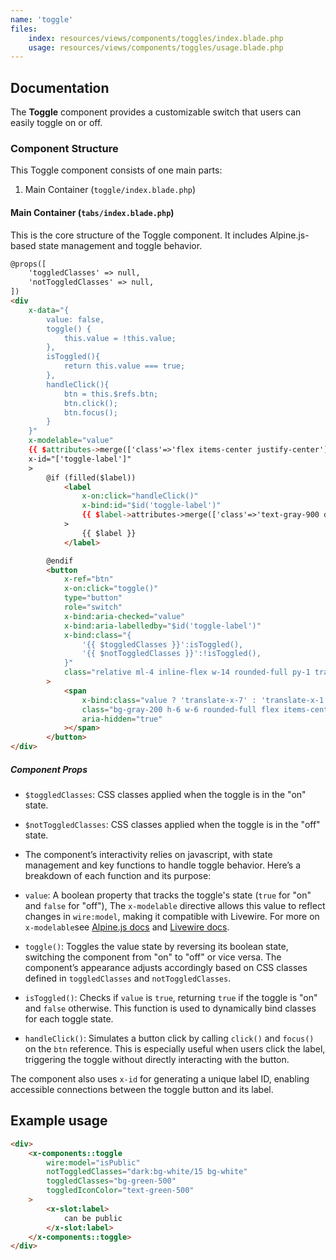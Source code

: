 ```yaml
---
name: 'toggle'
files:
    index: resources/views/components/toggles/index.blade.php
    usage: resources/views/components/toggles/usage.blade.php
---
```


## Documentation 

The **Toggle** component provides a customizable switch that users can easily toggle on or off. 

### Component Structure
This Toggle component consists of one main parts:
1. Main Container (``toggle/index.blade.php``) 

#### Main Container (``tabs/index.blade.php``)

This is the core structure of the Toggle component. It includes Alpine.js-based state management and toggle behavior.

```html
@props([
    'toggledClasses' => null,
    'notToggledClasses' => null, 
])
<div
    x-data="{ 
        value: false,
        toggle() {
            this.value = !this.value;
        },
        isToggled(){
            return this.value === true;
        },
        handleClick(){
            btn = this.$refs.btn;
            btn.click();
            btn.focus();
        }
    }"
    x-modelable="value"
    {{ $attributes->merge(['class'=>'flex items-center justify-center']) }}
    x-id="['toggle-label']"
    >
        @if (filled($label))
            <label
                x-on:click="handleClick()"
                x-bind:id="$id('toggle-label')"
                {{ $label->attributes->merge(['class'=>'text-gray-900 dark:text-gray-100 font-semibold']) }}
            >
                {{ $label }}
            </label>

        @endif
        <button
            x-ref="btn"
            x-on:click="toggle()"
            type="button"
            role="switch"
            x-bind:aria-checked="value"
            x-bind:aria-labelledby="$id('toggle-label')"
            x-bind:class="{
                '{{ $toggledClasses }}':isToggled(),
                '{{ $notToggledClasses }}':!isToggled(),
            }"
            class="relative ml-4 inline-flex w-14 rounded-full py-1 transition"
        >
            <span
                x-bind:class="value ? 'translate-x-7' : 'translate-x-1'"
                class="bg-gray-200 h-6 w-6 rounded-full flex items-center justify-center transition duration-300 shadow-md"
                aria-hidden="true"
            ></span>
        </button>
</div>
```

##### Component Props 
- ``$toggledClasses``: CSS classes applied when the toggle is in the "on" state.
- ``$notToggledClasses``: CSS classes applied when the toggle is in the "off" state.

- The component’s interactivity relies on javascript, with state management and key functions to handle toggle behavior. Here’s a breakdown of each function and its purpose:

- ``value``: A boolean property that tracks the toggle's state (``true`` for "on" and ``false`` for "off"),  The ``x-modelable`` directive allows this value to reflect changes in ``wire:model``, making it compatible with Livewire. For more on ``x-modelable``see
[Alpine.js docs](https://alpinejs.dev/directives/modelable) and [Livewire docs](https://livewire.laravel.com/docs/forms#custom-form-controls).

- ``toggle()``: Toggles the value state by reversing its boolean state, switching the component from "on" to "off" or vice versa. The component’s appearance adjusts accordingly based on CSS classes defined in ``toggledClasses`` and ``notToggledClasses``.

- ``isToggled()``: Checks if ``value`` is ``true``, returning ``true`` if the toggle is "on" and ``false`` otherwise. This function is used to dynamically bind classes for each toggle state.

- ``handleClick()``: Simulates a button click by calling ``click()`` and ``focus()`` on the ``btn`` reference. This is especially useful when users click the label, triggering the toggle without directly interacting with the button.

The component also uses ``x-id`` for generating a unique label ID, enabling accessible connections between the toggle button and its label.

## Example usage 

```html
<div>
    <x-components::toggle 
        wire:model="isPublic"
        notToggledClasses="dark:bg-white/15 bg-white"
        toggledClasses="bg-green-500"
        toggledIconColor="text-green-500"
    >
        <x-slot:label>
            can be public
        </x-slot:label>
    </x-components::toggle>
</div> 
```
